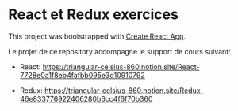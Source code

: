 # React et Redux exercices

This project was bootstrapped with [Create React App](https://github.com/facebook/create-react-app).

Le projet de ce repository accompagne le support de cours suivant:

- React:
  https://triangular-celsius-860.notion.site/React-7728e0a1f8eb4fafbb095e3d10910792

- Redux:
https://triangular-celsius-860.notion.site/Redux-46e833776922406280b6cc4f6f70b360